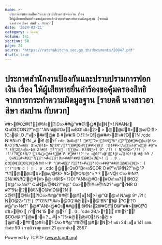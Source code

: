 ```yaml
---
name: >-
  ประกาศสำนักงานป้องกันและปราบปรามการฟอกเงิน เรื่อง
  ให้ผู้เสียหายยื่นคำร้องขอคุ้มครองสิทธิจากการกระทำความผิดมูลฐาน [รายคดี
  นางสาวอาลิษา สมปาน กับพวก]
date: '2024-02-21'
category: ง พิเศษ
volume: 141
section: 50
page: 24
source: 'https://ratchakitcha.soc.go.th/documents/20847.pdf'
draft: true
---
```


# ประกาศสำนักงานป้องกันและปราบปรามการฟอกเงิน เรื่อง ให้ผู้เสียหายยื่นคำร้องขอคุ้มครองสิทธิจากการกระทำความผิดมูลฐาน [รายคดี นางสาวอาลิษา สมปาน กับพวก]

##>@02ํ@!?@!#้อ?!Oล>##@"##@!@#อN>! N#ANอ QหO$CON2?"ห@""AN!คํ@#OออคBO!ค#อ2> > @@##>ํ@ค/@!$> !Cล@! O /"ค>##!@# B ###!R O !?!!>Q!@###>B!ค#?O?N ` / `cde N!ANอ/?!?N _a B! @?! ์ `cde QหOอ@"? #?"์2>!?NN?N"/?"@##>ํ@ค/@!$> R/O?N/ค#@/ Q!ค/@!$> N?N"/?"@#OอP##>@! !@!##>!/ลห!@"อ@@ #@"ค ? !@2@/อ@ล>1@ 2!#@! ?"/ !?ํ@ห! R!NN>! 9^ /?! ( NO@2>"/?! ) !?"!?OO!N/?!?Nค>##!@# B ###!!?!!> อ@0?"อํ@!@!@!ค/@!Q!!@!#@ b9 / _ OหN#>#@"??!>#้อ?!Oล>##@"##@!@#อN>!  . 0 . `cb` @NOORN>N!N!>!P "#>#@"??!>#้อ?!Oล>##@"##@!@#อN>! ( "?"?N d )  . 0 . `cdc @อQหO"Bคคล$COR O #?"ค/@!N2?"ห@"P "!#@@##>ํ@ค/@!$> !Cล@!Q!#@"ค ? ? ลN@/ Oล>R!N!?2N/!#N/!Q!@##>ํ@ค/@!$> !?O! "AN!คํ@#Oอ#Oอ!หล?@!O2 #@"ล>Nอ?" OหNค/@!N2?"ห@" Oล>ํ@!/!ค/@!N2?"ห@"?NR O #?"!Nอ!?@!NO@ห!O@?N  2ํ@!?@!#้อ?!Oล>##@"##@!@#อN>! @"Q!ํ@ห! N/ล@ 9^ /?! ( NO@2>"/?! ) !?"O!N/?!##>@0Q!#@>@!BN"1@ ?O!?O #@"ล>Nอ?" @#"AN!คํ@#Oอ##@!@!Nอ2@#O!"O@"##>@0!?O ##>@0  /?!?N 15 B! @?! ์  . 0 . `cde 2B/>?์ ##!?"!์ $COอํ@!/"@#อค ? _ #>"?!>#@@#O! Nล@ > @#ค>##!@##้อ?!Oล>##@"##@!@#อN>! หน้า 24 เลม 141 ตอนพิเศษ 50 ง ราชกิจจานุเบกษา 21 กุมภาพันธ 2567

Powered by TCPDF (www.tcpdf.org)
